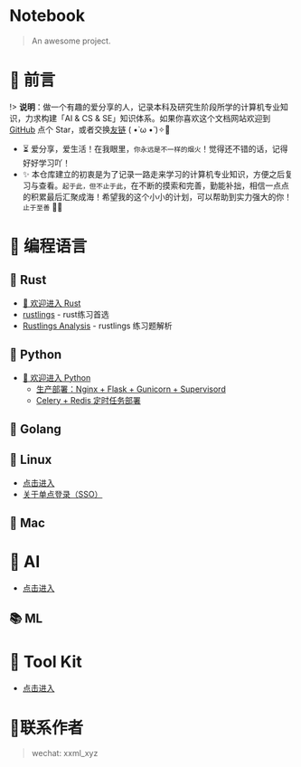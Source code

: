 # Notebook

> An awesome project.

# 🎨 前言

!> <b>说明</b>：做一个有趣的爱分享的人，记录本科及研究生阶段所学的计算机专业知识，力求构建「AI & CS & SE」知识体系。如果你喜欢这个文档网站欢迎到 [GitHub](https://github.com/etmorefish/Notebook) 点个 Star，或者交换[友链](#) ( •̀ ω •́ )✧🔑

- ⏳ 爱分享，爱生活！在我眼里，`你永远是不一样的烟火`！觉得还不错的话，记得好好学习吖！
- ✨ 本仓库建立的初衷是为了记录一路走来学习的计算机专业知识，方便之后复习与查看。`起于此，但不止于此`，在不断的摸索和完善，勤能补拙，相信一点点的积累最后汇聚成海！希望我的这个小小的计划，可以帮助到实力强大的你！`止于至善` 🧡🧡

# 🍵 编程语言

## 🦀 Rust

- [👒 欢迎进入 Rust](/Rust/) 
- [rustlings](/Rust/rustlings.md) - rust练习首选
- [Rustlings Analysis](/Rust/rustlings_analysis.md) - rustlings 练习题解析
## 🐍 Python

- [👒 欢迎进入 Python](/Python/) 
  - [生产部署：Nginx + Flask + Gunicorn + Supervisord](/Python/deploy/flask_deploy.md)
  - [Celery + Redis 定时任务部署](/Python/deploy/celery_deploy.md)

## 🐹 Golang

## 🐧 Linux
- [点击进入](/Linux/)
- [关于单点登录（SSO）](/Linux/SSO.md)

## 🍎 Mac

# 🤖 AI

- [点击进入](/AI/)

## 📚 ML

# 🧰 Tool Kit

- [点击进入](/Toolkit/)

# 📱联系作者
> wechat: xxml_xyz